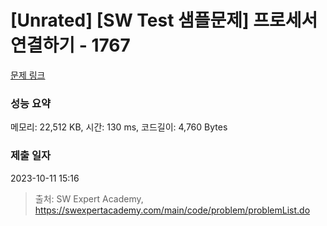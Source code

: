 # [Unrated] [SW Test 샘플문제] 프로세서 연결하기 - 1767 

[문제 링크](https://swexpertacademy.com/main/code/problem/problemDetail.do?contestProbId=AV4suNtaXFEDFAUf) 

### 성능 요약

메모리: 22,512 KB, 시간: 130 ms, 코드길이: 4,760 Bytes

### 제출 일자

2023-10-11 15:16



> 출처: SW Expert Academy, https://swexpertacademy.com/main/code/problem/problemList.do